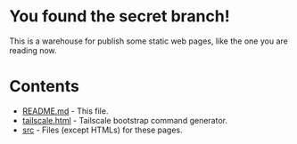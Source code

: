 # You found the secret branch!
This is a warehouse for publish some static web pages, like the one you are reading now.
# Contents
- [README.md](https://concertypin.github.io/concertypin/README.md) - This file.
- [tailscale.html](https://concertypin.github.io/concertypin/tailscale.html) - Tailscale bootstrap command generator.
- [src](https://github.com/concertypin/concertypin/tree/page/src) - Files (except HTMLs) for these pages.